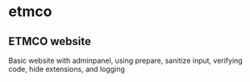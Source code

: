 # etmco
## ETMCO website
Basic website with adminpanel, using prepare, sanitize input, verifying code, hide extensions, and logging
